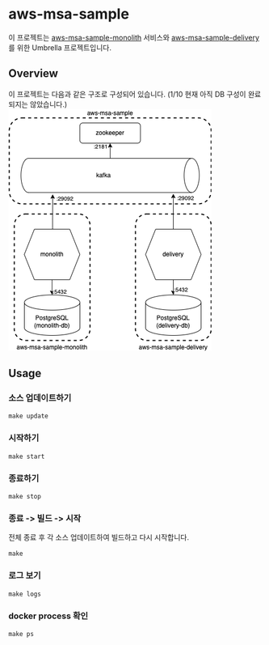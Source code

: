 # aws-msa-sample

이 프로젝트는 [aws-msa-sample-monolith](https://github.com/ddongEee/aws-msa-sample-monolith) 서비스와 [aws-msa-sample-delivery](https://github.com/ddongEee/aws-msa-sample-delivery)를 위한 Umbrella 프로젝트입니다.

## Overview

이 프로젝트는 다음과 같은 구조로 구성되어 있습니다. (1/10 현재 아직 DB 구성이 완료되지는 않았습니다.)
![](./overview.drawio.png)

## Usage

### 소스 업데이트하기

``` shell
make update
```

### 시작하기

``` shell
make start
```

### 종료하기

``` shell
make stop
```

### 종료 -> 빌드 -> 시작

전체 종료 후 각 소스 업데이트하여 빌드하고 다시 시작합니다.

``` shell
make
```

### 로그 보기

``` shell
make logs
```

### docker process 확인

``` shell
make ps
```
